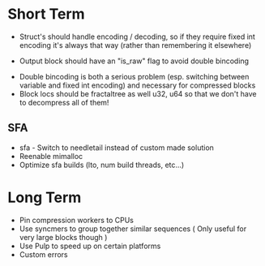 # Short Term
- Struct's should handle encoding / decoding, so if they require fixed int encoding it's always that way (rather than remembering it elsewhere)
* Output block should have an "is_raw" flag to avoid double bincoding
- Double bincoding is both a serious problem (esp. switching between variable and fixed int encoding) and necessary for compressed blocks
- Block locs should be fractaltree as well u32, u64 so that we don't have to decompress all of them!

## SFA 
- sfa - Switch to needletail instead of custom made solution 
- Reenable mimalloc
- Optimize sfa builds (lto, num build threads, etc...)

# Long Term

* Pin compression workers to CPUs
* Use syncmers to group together similar sequences ( Only useful for very large blocks though )
* Use Pulp to speed up on certain platforms
* Custom errors